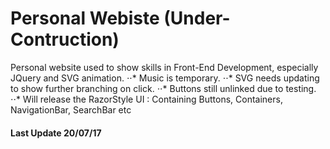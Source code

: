 # Personal Webiste (Under-Contruction) 

Personal website used to show skills in Front-End Development, especially JQuery and SVG animation.
⋅⋅* Music is temporary.
⋅⋅* SVG needs updating to show further branching on click. 
⋅⋅* Buttons still unlinked due to testing. 
⋅⋅* Will release the RazorStyle UI : Containing Buttons, Containers, NavigationBar, SearchBar etc

#### Last Update 20/07/17
